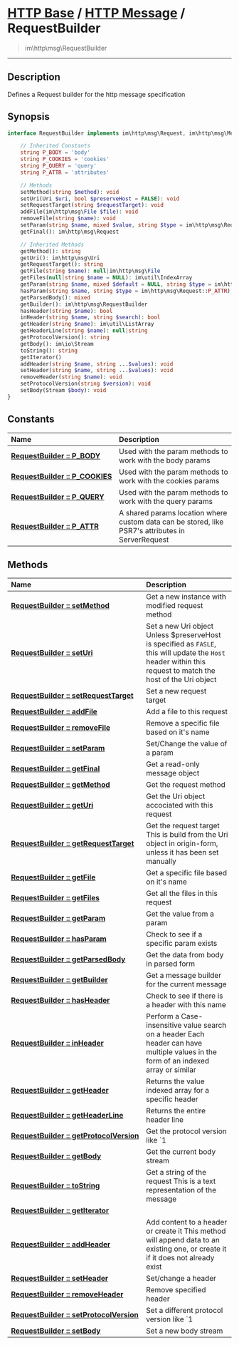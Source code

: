 # [HTTP Base](http-base.md) / [HTTP Message](http.md) / RequestBuilder
 > im\http\msg\RequestBuilder
____

## Description
Defines a Request builder for the http message specification

## Synopsis
```php
interface RequestBuilder implements im\http\msg\Request, im\http\msg\MessageBuilder, IteratorAggregate, Traversable, im\http\msg\Message {

    // Inherited Constants
    string P_BODY = 'body'
    string P_COOKIES = 'cookies'
    string P_QUERY = 'query'
    string P_ATTR = 'attributes'

    // Methods
    setMethod(string $method): void
    setUri(Uri $uri, bool $preserveHost = FALSE): void
    setRequestTarget(string $requestTarget): void
    addFile(im\http\msg\File $file): void
    removeFile(string $name): void
    setParam(string $name, mixed $value, string $type = im\http\msg\Request::P_ATTR): void
    getFinal(): im\http\msg\Request

    // Inherited Methods
    getMethod(): string
    getUri(): im\http\msg\Uri
    getRequestTarget(): string
    getFile(string $name): null|im\http\msg\File
    getFiles(null|string $name = NULL): im\util\IndexArray
    getParam(string $name, mixed $default = NULL, string $type = im\http\msg\Request::P_ATTR): mixed
    hasParam(string $name, string $type = im\http\msg\Request::P_ATTR): bool
    getParsedBody(): mixed
    getBuilder(): im\http\msg\RequestBuilder
    hasHeader(string $name): bool
    inHeader(string $name, string $search): bool
    getHeader(string $name): im\util\ListArray
    getHeaderLine(string $name): null|string
    getProtocolVersion(): string
    getBody(): im\io\Stream
    toString(): string
    getIterator()
    addHeader(string $name, string ...$values): void
    setHeader(string $name, string ...$values): void
    removeHeader(string $name): void
    setProtocolVersion(string $version): void
    setBody(Stream $body): void
}
```

## Constants
| Name | Description |
| :--- | :---------- |
| [__RequestBuilder&nbsp;::&nbsp;P\_BODY__](http-RequestBuilder-prop_P_BODY.md) | Used with the param methods to work with the body params |
| [__RequestBuilder&nbsp;::&nbsp;P\_COOKIES__](http-RequestBuilder-prop_P_COOKIES.md) | Used with the param methods to work with the cookies params |
| [__RequestBuilder&nbsp;::&nbsp;P\_QUERY__](http-RequestBuilder-prop_P_QUERY.md) | Used with the param methods to work with the query params |
| [__RequestBuilder&nbsp;::&nbsp;P\_ATTR__](http-RequestBuilder-prop_P_ATTR.md) | A shared params location where custom data can be stored, like PSR7's attributes in ServerRequest |

## Methods
| Name | Description |
| :--- | :---------- |
| [__RequestBuilder&nbsp;::&nbsp;setMethod__](http-RequestBuilder-setMethod.md) | Get a new instance with modified request method |
| [__RequestBuilder&nbsp;::&nbsp;setUri__](http-RequestBuilder-setUri.md) | Set a new Uri object  Unless $preserveHost is specified as `FASLE`, this will update the `Host` header within this request to match the host of the Uri object |
| [__RequestBuilder&nbsp;::&nbsp;setRequestTarget__](http-RequestBuilder-setRequestTarget.md) | Set a new request target |
| [__RequestBuilder&nbsp;::&nbsp;addFile__](http-RequestBuilder-addFile.md) | Add a file to this request |
| [__RequestBuilder&nbsp;::&nbsp;removeFile__](http-RequestBuilder-removeFile.md) | Remove a specific file based on it's name |
| [__RequestBuilder&nbsp;::&nbsp;setParam__](http-RequestBuilder-setParam.md) | Set/Change the value of a param |
| [__RequestBuilder&nbsp;::&nbsp;getFinal__](http-RequestBuilder-getFinal.md) | Get a read-only message object |
| [__RequestBuilder&nbsp;::&nbsp;getMethod__](http-RequestBuilder-getMethod.md) | Get the request method |
| [__RequestBuilder&nbsp;::&nbsp;getUri__](http-RequestBuilder-getUri.md) | Get the Uri object accociated with this request |
| [__RequestBuilder&nbsp;::&nbsp;getRequestTarget__](http-RequestBuilder-getRequestTarget.md) | Get the request target  This is build from the Uri object in origin-form, unless it has been set manually |
| [__RequestBuilder&nbsp;::&nbsp;getFile__](http-RequestBuilder-getFile.md) | Get a specific file based on it's name |
| [__RequestBuilder&nbsp;::&nbsp;getFiles__](http-RequestBuilder-getFiles.md) | Get all the files in this request |
| [__RequestBuilder&nbsp;::&nbsp;getParam__](http-RequestBuilder-getParam.md) | Get the value from a param |
| [__RequestBuilder&nbsp;::&nbsp;hasParam__](http-RequestBuilder-hasParam.md) | Check to see if a specific param exists |
| [__RequestBuilder&nbsp;::&nbsp;getParsedBody__](http-RequestBuilder-getParsedBody.md) | Get the data from body in parsed form |
| [__RequestBuilder&nbsp;::&nbsp;getBuilder__](http-RequestBuilder-getBuilder.md) | Get a message builder for the current message |
| [__RequestBuilder&nbsp;::&nbsp;hasHeader__](http-RequestBuilder-hasHeader.md) | Check to see if there is a header with this name |
| [__RequestBuilder&nbsp;::&nbsp;inHeader__](http-RequestBuilder-inHeader.md) | Perform a Case-insensitive value search on a header  Each header can have multiple values in the form of an indexed array or similar |
| [__RequestBuilder&nbsp;::&nbsp;getHeader__](http-RequestBuilder-getHeader.md) | Returns the value indexed array for a specific header |
| [__RequestBuilder&nbsp;::&nbsp;getHeaderLine__](http-RequestBuilder-getHeaderLine.md) | Returns the entire header line |
| [__RequestBuilder&nbsp;::&nbsp;getProtocolVersion__](http-RequestBuilder-getProtocolVersion.md) | Get the protocol version like `1 |
| [__RequestBuilder&nbsp;::&nbsp;getBody__](http-RequestBuilder-getBody.md) | Get the current body stream |
| [__RequestBuilder&nbsp;::&nbsp;toString__](http-RequestBuilder-toString.md) | Get a string of the request  This is a text representation of the message |
| [__RequestBuilder&nbsp;::&nbsp;getIterator__](http-RequestBuilder-getIterator.md) |  |
| [__RequestBuilder&nbsp;::&nbsp;addHeader__](http-RequestBuilder-addHeader.md) | Add content to a header or create it  This method will append data to an existing one, or create it if it does not already exist |
| [__RequestBuilder&nbsp;::&nbsp;setHeader__](http-RequestBuilder-setHeader.md) | Set/change a header |
| [__RequestBuilder&nbsp;::&nbsp;removeHeader__](http-RequestBuilder-removeHeader.md) | Remove specified header |
| [__RequestBuilder&nbsp;::&nbsp;setProtocolVersion__](http-RequestBuilder-setProtocolVersion.md) | Set a different protocol version like `1 |
| [__RequestBuilder&nbsp;::&nbsp;setBody__](http-RequestBuilder-setBody.md) | Set a new body stream |
